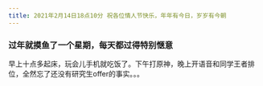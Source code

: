 ```yaml
---
title: 2021年2月14日18点10分 祝各位情人节快乐，年年有今日，岁岁有今朝
---
```


### 过年就摸鱼了一个星期，每天都过得特别惬意
早上十点多起床，玩会儿手机就吃饭了。下午打原神，晚上开语音和同学王者排位，全然忘了还没有研究生offer的事实。。。